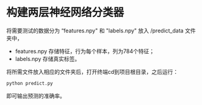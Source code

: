 # 构建两层神经网络分类器

将需要测试的数据分为 “features.npy" 和 "labels.npy" 放入 /predict_data 文件夹中，

- features.npy 存储特征，行为每个样本，列为784个特征；
- labels.npy 存储真实标签。

将所需文件放入相应的文件夹后，打开终端cd到项目根目录，之后运行：

```bash
python predict.py
```

即可输出预测的准确率。